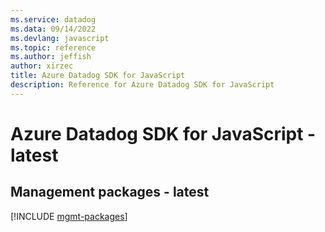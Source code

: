 ```yaml
---
ms.service: datadog
ms.data: 09/14/2022
ms.devlang: javascript
ms.topic: reference
ms.author: jeffish
author: xirzec
title: Azure Datadog SDK for JavaScript
description: Reference for Azure Datadog SDK for JavaScript
---
```

# Azure Datadog SDK for JavaScript - latest

## Management packages - latest
[!INCLUDE [mgmt-packages](datadog-mgmt-index.md)]